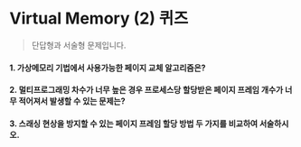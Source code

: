 # Virtual Memory (2) 퀴즈
> 단답형과 서술형 문제입니다.


#### 1. 가상메모리 기법에서 사용가능한 페이지 교체 알고리즘은? 


#### 2. 멀티프로그래밍 차수가 너무 높은 경우 프로세스당 할당받은 페이지 프레임 개수가 너무 적어져서 발생할 수 있는 문제는?


#### 3. 스래싱 현상을 방지할 수 있는 페이지 프레임 할당 방법 두 가지를 비교하여 서술하시오.

